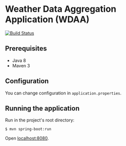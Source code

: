 Weather Data Aggregation Application (WDAA)
===========================================

[![Build Status](https://travis-ci.org/ddsm-team/weather-app.svg?branch=master)](https://travis-ci.org/ddsm-team/weather-app)

## Prerequisites

* Java 8
* Maven 3

## Configuration

You can change configuration in `application.properties`.

## Running the application

Run in the project's root directory:

```shell
$ mvn spring-boot:run
```

Open [localhost:8080](http://localhost:8080/).
